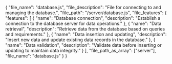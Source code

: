 {
  "file_name": "database.js",
  "file_description": "File for connecting to and managing the database.",
  "file_path": "/server/database.js",
  "file_features": {
    "features": [
      {
        "name": "Database connection",
        "description": "Establish a connection to the database server for data operations."
      },
      {
        "name": "Data retrieval",
        "description": "Retrieve data from the database based on queries and requirements."
      },
      {
        "name": "Data insertion and updating",
        "description": "Insert new data and update existing data records in the database."
      },
      {
        "name": "Data validation",
        "description": "Validate data before inserting or updating to maintain data integrity."
      }
    ],
    "file_path_as_array": ["server"],
    "file_name": "database.js"
  }
}